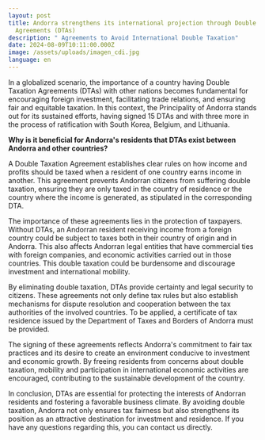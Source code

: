 ```yaml
---
layout: post
title: Andorra strengthens its international projection through Double Taxation
  Agreements (DTAs)
description: " Agreements to Avoid International Double Taxation"
date: 2024-08-09T10:11:00.000Z
image: /assets/uploads/imagen_cdi.jpg
language: en
---
```

In a globalized scenario, the importance of a country having Double Taxation Agreements (DTAs) with other nations becomes fundamental for encouraging foreign investment, facilitating trade relations, and ensuring fair and equitable taxation. In this context, the Principality of Andorra stands out for its sustained efforts, having signed 15 DTAs and with three more in the process of ratification with South Korea, Belgium, and Lithuania.

**Why is it beneficial for Andorra's residents that DTAs exist between Andorra and other countries?**

A Double Taxation Agreement establishes clear rules on how income and profits should be taxed when a resident of one country earns income in another. This agreement prevents Andorran citizens from suffering double taxation, ensuring they are only taxed in the country of residence or the country where the income is generated, as stipulated in the corresponding DTA.

The importance of these agreements lies in the protection of taxpayers. Without DTAs, an Andorran resident receiving income from a foreign country could be subject to taxes both in their country of origin and in Andorra. This also affects Andorran legal entities that have commercial ties with foreign companies, and economic activities carried out in those countries. This double taxation could be burdensome and discourage investment and international mobility.

By eliminating double taxation, DTAs provide certainty and legal security to citizens. These agreements not only define tax rules but also establish mechanisms for dispute resolution and cooperation between the tax authorities of the involved countries. To be applied, a certificate of tax residence issued by the Department of Taxes and Borders of Andorra must be provided.

The signing of these agreements reflects Andorra's commitment to fair tax practices and its desire to create an environment conducive to investment and economic growth. By freeing residents from concerns about double taxation, mobility and participation in international economic activities are encouraged, contributing to the sustainable development of the country.

In conclusion, DTAs are essential for protecting the interests of Andorran residents and fostering a favorable business climate. By avoiding double taxation, Andorra not only ensures tax fairness but also strengthens its position as an attractive destination for investment and residence. If you have any questions regarding this, you can contact us directly.
